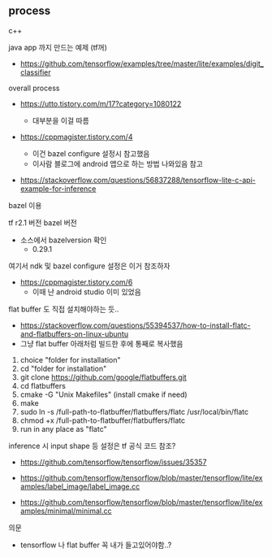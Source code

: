 ## process

c++

java app 까지 만드는 예제 (tf꺼)

- https://github.com/tensorflow/examples/tree/master/lite/examples/digit_classifier





overall process

- https://utto.tistory.com/m/17?category=1080122
  - 대부분을 이걸 따름

- https://cppmagister.tistory.com/4
  - 이건 bazel configure 설정시 참고했음
  - 이사람 블로그에 android 앱으로 하는 방법 나와있음 참고

- https://stackoverflow.com/questions/56837288/tensorflow-lite-c-api-example-for-inference



bazel 이용

tf r2.1 버전 bazel 버전

- 소스에서 bazelversion 확인
  - 0.29.1



여기서 ndk 및 bazel configure 설정은 이거 참조하자

- https://cppmagister.tistory.com/6
  - 이때 난 android studio 이미 있었음



flat buffer 도 직접 설치해야하는 듯..

- https://stackoverflow.com/questions/55394537/how-to-install-flatc-and-flatbuffers-on-linux-ubuntu
- 그냥 flat buffer 아래처럼 빌드한 후에 통째로 복사했음

1. choice "folder for installation"
2. cd "folder for installation"
3. git clone https://github.com/google/flatbuffers.git
4. cd flatbuffers
5. cmake -G "Unix Makefiles" (install cmake if need)
6. make
7. sudo ln -s /full-path-to-flatbuffer/flatbuffers/flatc /usr/local/bin/flatc
8. chmod +x /full-path-to-flatbuffer/flatbuffers/flatc
9. run in any place as "flatc"



inference 시 input shape 등 설정은 tf 공식 코드 참조?

- https://github.com/tensorflow/tensorflow/issues/35357

- https://github.com/tensorflow/tensorflow/blob/master/tensorflow/lite/examples/label_image/label_image.cc
- https://github.com/tensorflow/tensorflow/blob/master/tensorflow/lite/examples/minimal/minimal.cc



의문

- tensorflow 나 flat buffer 꼭 내가 들고있어야함..?